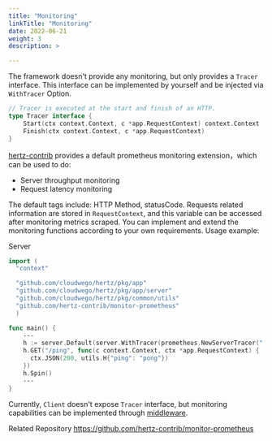 ```yaml
---
title: "Monitoring"
linkTitle: "Monitoring"
date: 2022-06-21
weight: 3
description: >

---
```


The framework doesn't provide any monitoring, but only provides a `Tracer` interface. This interface can be implemented by yourself and be injected via `WithTracer` Option.

```go
// Tracer is executed at the start and finish of an HTTP.
type Tracer interface {
    Start(ctx context.Context, c *app.RequestContext) context.Context
    Finish(ctx context.Context, c *app.RequestContext)
}
```

[hertz-contrib](https://github.com/hertz-contrib/monitor-prometheus) provides a default prometheus monitoring extension，which can be used to do:
- Server throughput monitoring
- Request latency monitoring

The default tags include: HTTP Method, statusCode. Requests related information are stored in `RequestContext`, and this variable can be accessed after monitoring metrics scraped. You can implement and extend the monitoring functions according to your own requirements. Usage example:

Server

```go
import (
  "context"

  "github.com/cloudwego/hertz/pkg/app"
  "github.com/cloudwego/hertz/pkg/app/server"
  "github.com/cloudwego/hertz/pkg/common/utils"
  "github.com/hertz-contrib/monitor-prometheus"
  )

func main() {
    ···
    h := server.Default(server.WithTracer(prometheus.NewServerTracer(":9091", "/hertz")))
    h.GET("/ping", func(c context.Context, ctx *app.RequestContext) {
      ctx.JSON(200, utils.H{"ping": "pong"})
    })
    h.Spin()
    ···
}
```

Currently, `Client` doesn't expose `Tracer` interface, but monitoring capabilities can be implemented through [middleware](/docs/hertz/tutorials/basic-feature/middleware/).

Related Repository https://github.com/hertz-contrib/monitor-prometheus

